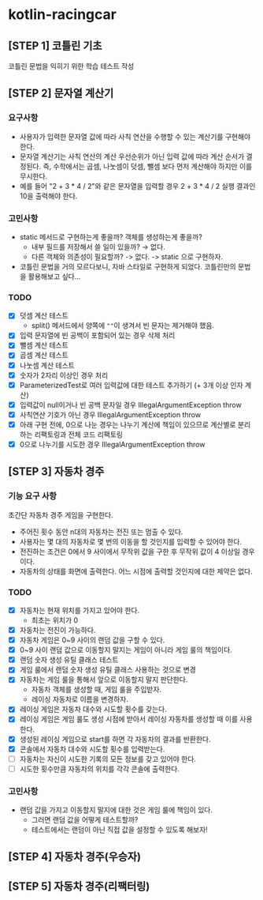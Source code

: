# kotlin-racingcar

## [STEP 1] 코틀린 기초

코틀린 문법을 익히기 위한 학습 테스트 작성

## [STEP 2] 문자열 계산기

### 요구사항

- 사용자가 입력한 문자열 값에 따라 사칙 연산을 수행할 수 있는 계산기를 구현해야 한다.
- 문자열 계산기는 사칙 연산의 계산 우선순위가 아닌 입력 값에 따라 계산 순서가 결정된다. 즉, 수학에서는 곱셈, 나눗셈이 덧셈, 뺄셈 보다 먼저 계산해야 하지만 이를 무시한다.
- 예를 들어 "2 + 3 * 4 / 2"와 같은 문자열을 입력할 경우 2 + 3 * 4 / 2 실행 결과인 10을 출력해야 한다.

### 고민사항

- static 메서드로 구현하는게 좋을까? 객체를 생성하는게 좋을까?
    - 내부 필드를 저장해서 쓸 일이 있을까? → 없다.
    - 다른 객체와 의존성이 필요할까? -> 없다.
      -> static 으로 구현하자.
- 코틀린 문법을 거의 모르다보니, 자바 스타일로 구현하게 되었다. 코틀린만의 문법을 활용해보고 싶다...

### TODO

- [x] 덧셈 계산 테스트
    - split() 메서드에서 양쪽에 `""`이 생겨서 빈 문자는 제거해야 했음.
- [x] 입력 문자열에 빈 공백이 포함되어 있는 경우 삭제 처리
- [x] 뺄셈 계산 테스트
- [x] 곱셈 계산 테스트
- [x] 나눗셈 계산 테스트
- [x] 숫자가 2자리 이상인 경우 처리
- [x] ParameterizedTest로 여러 입력값에 대한 테스트 추가하기 (+ 3개 이상 인자 계산)
- [x] 입력값이 null이거나 빈 공백 문자일 경우 IllegalArgumentException throw
- [x] 사칙연산 기호가 아닌 경우 IllegalArgumentException throw
- [x] 아래 구현 전에, 0으로 나눈 경우는 나누기 계산에 책임이 있으므로 계산별로 분리하는 리팩토링과 전체 코드 리팩토링
- [x] 0으로 나누기를 시도한 경우 IllegalArgumentException throw

## [STEP 3] 자동차 경주
### 기능 요구 사항
초간단 자동차 경주 게임을 구현한다.

- 주어진 횟수 동안 n대의 자동차는 전진 또는 멈출 수 있다. 
- 사용자는 몇 대의 자동차로 몇 번의 이동을 할 것인지를 입력할 수 있어야 한다. 
- 전진하는 조건은 0에서 9 사이에서 무작위 값을 구한 후 무작위 값이 4 이상일 경우이다. 
- 자동차의 상태를 화면에 출력한다. 어느 시점에 출력할 것인지에 대한 제약은 없다.

### TODO
- [x] 자동차는 현재 위치를 가지고 있어야 한다.
  - 최초는 위치가 0
- [x] 자동차는 전진이 가능하다.
- [x] 자동차 게임은 0~9 사이의 랜덤 값을 구할 수 있다.
- [x] 0~9 사이 랜덤 값으로 이동할지 말지는 게임이 아니라 게임 룰의 책임이다.
- [x] 랜덤 숫자 생성 유틸 클래스 테스트
- [x] 게임 룰에서 랜덤 숫자 생성 유틸 클래스 사용하는 것으로 변경
- [x] 자동차는 게임 룰을 통해서 앞으로 이동할지 말지 판단한다.
  - 자동차 객체를 생성할 때, 게임 룰을 주입받자.
  - 레이싱 자동차로 이름을 변경하자.
- [x] 레이싱 게임은 자동차 대수와 시도할 횟수를 갖는다.
- [x] 레이싱 게임은 게임 룰도 생성 시점에 받아서 레이싱 자동차를 생성할 때 이를 사용한다.
- [x] 생성된 레이싱 게임으로 start를 하면 각 자동차의 결과를 반환한다.
- [x] 콘솔에서 자동차 대수와 시도할 횟수를 입력받는다.
- [ ] 자동차는 자신이 시도한 기록의 모든 정보를 갖고 있어야 한다.
- [ ] 시도한 횟수만큼 자동차의 위치를 각각 콘솔에 출력한다.

### 고민사항
- 랜덤 값을 가지고 이동할지 말지에 대한 것은 게임 룰에 책임이 있다.
  - 그러면 랜덤 값을 어떻게 테스트할까?
  - 테스트에서는 랜덤이 아닌 직접 값을 설정할 수 있도록 해보자!

## [STEP 4] 자동차 경주(우승자)

## [STEP 5] 자동차 경주(리팩터링)

